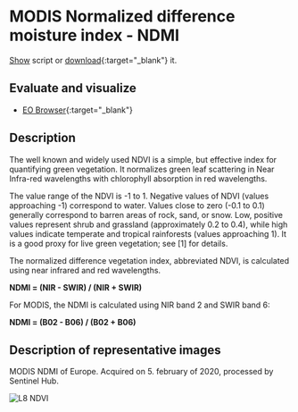# MODIS Normalized difference moisture index - NDMI
<a href="#" id='togglescript'>Show</a> script or [download](script.js){:target="_blank"} it.
<div id='script_view' style="display:none">
{% highlight javascript %}
{% include_relative script.js %}
{% endhighlight %}
</div>

## Evaluate and visualize

- [EO Browser](https://sentinelshare.page.link/ptWU){:target="_blank"}   

## Description

The well known and widely used NDVI is a simple, but effective index for quantifying green vegetation. It normalizes green leaf scattering in Near Infra-red wavelengths with chlorophyll absorption in red wavelengths.

The value range of the NDVI is -1 to 1. Negative values of NDVI (values approaching -1) correspond to water. Values close to zero (-0.1 to 0.1) generally correspond to barren areas of rock, sand, or snow. Low, positive values represent shrub and grassland (approximately 0.2 to 0.4), while high values indicate temperate and tropical rainforests (values approaching 1). It is a good proxy for live green vegetation; see [1] for details.

The normalized difference vegetation index, abbreviated NDVI, is calculated using near infrared and red wavelengths. 

**NDMI = (NIR - SWIR) / (NIR + SWIR)**

For MODIS, the NDMI is calculated using NIR band 2 and SWIR band 6: 

**NDMI = (B02 - B06) / (B02 + B06)**

## Description of representative images

MODIS NDMI of Europe. Acquired on 5. february of 2020, processed by Sentinel Hub. 

![L8 NDVI](fig/fig1.png)


 